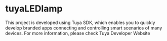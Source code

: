 # tuyaLEDlamp
This project is developed using Tuya SDK, which enables you to quickly develop branded apps connecting and controlling smart scenarios of many devices. For more information, please check Tuya Developer Website
